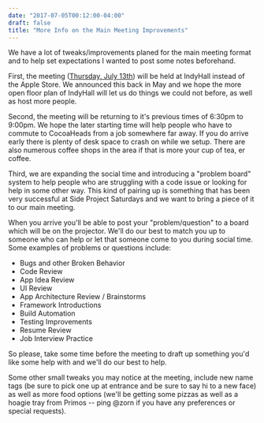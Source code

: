 ```yaml
---
date: "2017-07-05T00:12:00-04:00"
draft: false
title: "More Info on the Main Meeting Improvements"
---
```


We have a lot of tweaks/improvements planed for the main meeting format and to help set expectations I wanted to post some notes beforehand.

First, the meeting ([Thursday, July 13th](https://www.meetup.com/PhillyCocoaHeads/events/237755719/)) will be held at IndyHall instead of the Apple Store. We announced this back in May and we hope the more open floor plan of IndyHall will let us do things we could not before, as well as host more people.

Second, the meeting will be returning to it's previous times of 6:30pm to 9:00pm. We hope the later starting time will help people who have to commute to CocoaHeads from a job somewhere far away. If you do arrive early there is plenty of desk space to crash on while we setup. There are also numerous coffee shops in the area if that is more your cup of tea, er coffee.

Third, we are expanding the social time and introducing a "problem board" system to help people who are struggling with a code issue or looking for help in some other way. This kind of pairing up is something that has been very successful at Side Project Saturdays and we want to bring a piece of it to our main meeting.

When you arrive you'll be able to post your "problem/question" to a board which will be on the projector. We'll do our best to match you up to someone who can help or let that someone come to you during social time. Some examples of problems or questions include:

* Bugs and other Broken Behavior
* Code Review
* App Idea Review
* UI Review
* App Architecture Review / Brainstorms
* Framework Introductions
* Build Automation
* Testing Improvements
* Resume Review
* Job Interview Practice

So please, take some time before the meeting to draft up something you'd like some help with and we'll do our best to help.

Some other small tweaks you may notice at the meeting, include new name tags (be sure to pick one up at entrance and be sure to say hi to a new face) as well as more food options (we'll be getting some pizzas as well as a hoagie tray from Primos -- ping @zorn if you have any preferences or special requests).

